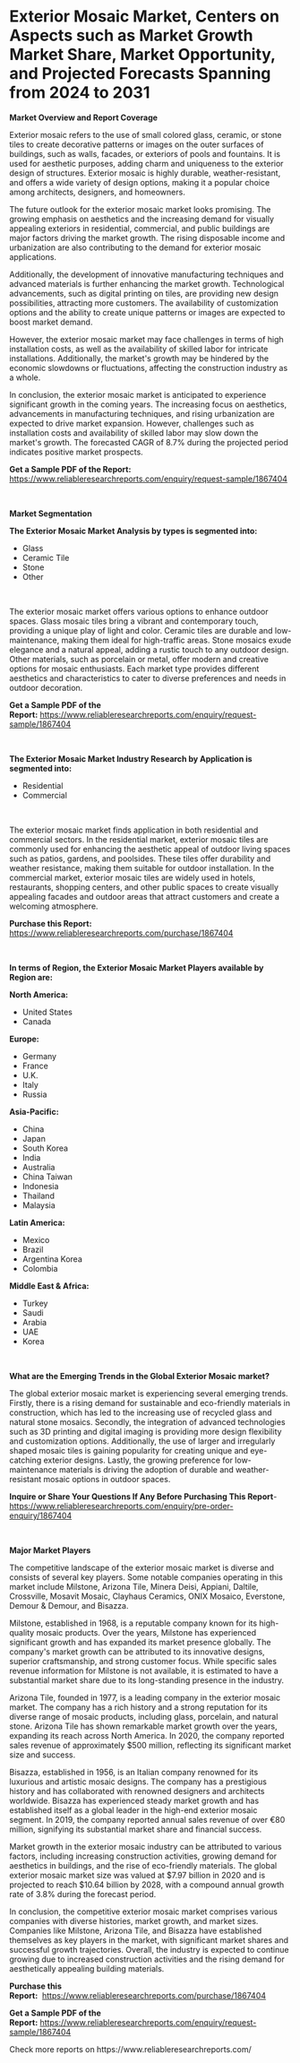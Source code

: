 <p><h1>Exterior Mosaic Market, Centers on Aspects such as Market Growth Market Share, Market Opportunity, and Projected Forecasts Spanning from 2024 to 2031</h1></p><p><strong>Market Overview and Report Coverage</strong></p>
<p><p>Exterior mosaic refers to the use of small colored glass, ceramic, or stone tiles to create decorative patterns or images on the outer surfaces of buildings, such as walls, facades, or exteriors of pools and fountains. It is used for aesthetic purposes, adding charm and uniqueness to the exterior design of structures. Exterior mosaic is highly durable, weather-resistant, and offers a wide variety of design options, making it a popular choice among architects, designers, and homeowners.</p><p>The future outlook for the exterior mosaic market looks promising. The growing emphasis on aesthetics and the increasing demand for visually appealing exteriors in residential, commercial, and public buildings are major factors driving the market growth. The rising disposable income and urbanization are also contributing to the demand for exterior mosaic applications.</p><p>Additionally, the development of innovative manufacturing techniques and advanced materials is further enhancing the market growth. Technological advancements, such as digital printing on tiles, are providing new design possibilities, attracting more customers. The availability of customization options and the ability to create unique patterns or images are expected to boost market demand.</p><p>However, the exterior mosaic market may face challenges in terms of high installation costs, as well as the availability of skilled labor for intricate installations. Additionally, the market's growth may be hindered by the economic slowdowns or fluctuations, affecting the construction industry as a whole.</p><p>In conclusion, the exterior mosaic market is anticipated to experience significant growth in the coming years. The increasing focus on aesthetics, advancements in manufacturing techniques, and rising urbanization are expected to drive market expansion. However, challenges such as installation costs and availability of skilled labor may slow down the market's growth. The forecasted CAGR of 8.7% during the projected period indicates positive market prospects.</p></p>
<p><strong>Get a Sample PDF of the Report:</strong> <a href="https://www.reliableresearchreports.com/enquiry/request-sample/1867404">https://www.reliableresearchreports.com/enquiry/request-sample/1867404</a></p>
<p>&nbsp;</p>
<p><strong>Market Segmentation</strong></p>
<p><strong>The Exterior Mosaic Market Analysis by types is segmented into:</strong></p>
<p><ul><li>Glass</li><li>Ceramic Tile</li><li>Stone</li><li>Other</li></ul></p>
<p>&nbsp;</p>
<p><p>The exterior mosaic market offers various options to enhance outdoor spaces. Glass mosaic tiles bring a vibrant and contemporary touch, providing a unique play of light and color. Ceramic tiles are durable and low-maintenance, making them ideal for high-traffic areas. Stone mosaics exude elegance and a natural appeal, adding a rustic touch to any outdoor design. Other materials, such as porcelain or metal, offer modern and creative options for mosaic enthusiasts. Each market type provides different aesthetics and characteristics to cater to diverse preferences and needs in outdoor decoration.</p></p>
<p><strong>Get a Sample PDF of the Report:</strong>&nbsp;<a href="https://www.reliableresearchreports.com/enquiry/request-sample/1867404">https://www.reliableresearchreports.com/enquiry/request-sample/1867404</a></p>
<p>&nbsp;</p>
<p><strong>The Exterior Mosaic Market Industry Research by Application is segmented into:</strong></p>
<p><ul><li>Residential</li><li>Commercial</li></ul></p>
<p>&nbsp;</p>
<p><p>The exterior mosaic market finds application in both residential and commercial sectors. In the residential market, exterior mosaic tiles are commonly used for enhancing the aesthetic appeal of outdoor living spaces such as patios, gardens, and poolsides. These tiles offer durability and weather resistance, making them suitable for outdoor installation. In the commercial market, exterior mosaic tiles are widely used in hotels, restaurants, shopping centers, and other public spaces to create visually appealing facades and outdoor areas that attract customers and create a welcoming atmosphere.</p></p>
<p><strong>Purchase this Report:</strong>&nbsp; <a href="https://www.reliableresearchreports.com/purchase/1867404">https://www.reliableresearchreports.com/purchase/1867404</a></p>
<p>&nbsp;</p>
<p><strong>In terms of Region, the Exterior Mosaic Market Players available by Region are:</strong></p>
<p>
    <p> <strong> North America: </strong>
        <ul>
            <li>United States</li>
            <li>Canada</li>
        </ul>
        </p> 
    <p> <strong> Europe: </strong>
        <ul>
            <li>Germany</li>
            <li>France</li>
            <li>U.K.</li>
            <li>Italy</li>
            <li>Russia</li>
        </ul>
        </p> 
    <p> <strong> Asia-Pacific: </strong>
        <ul>
            <li>China</li>
            <li>Japan</li>
            <li>South Korea</li>
            <li>India</li>
            <li>Australia</li>
            <li>China Taiwan</li>
            <li>Indonesia</li>
            <li>Thailand</li>
            <li>Malaysia</li>
        </ul>
        </p> 
    <p> <strong> Latin America: </strong>
        <ul>
            <li>Mexico</li>
            <li>Brazil</li>
            <li>Argentina Korea</li>
            <li>Colombia</li>
        </ul>
        </p> 
    <p> <strong> Middle East & Africa: </strong>
        <ul>
            <li>Turkey</li>
            <li>Saudi</li>
            <li>Arabia</li>
            <li>UAE</li>
            <li>Korea</li>
        </ul>
    </p>
    </p>
<p>&nbsp;</p>
<p><strong>What are the Emerging Trends in the Global Exterior Mosaic market?</strong></p>
<p><p>The global exterior mosaic market is experiencing several emerging trends. Firstly, there is a rising demand for sustainable and eco-friendly materials in construction, which has led to the increasing use of recycled glass and natural stone mosaics. Secondly, the integration of advanced technologies such as 3D printing and digital imaging is providing more design flexibility and customization options. Additionally, the use of larger and irregularly shaped mosaic tiles is gaining popularity for creating unique and eye-catching exterior designs. Lastly, the growing preference for low-maintenance materials is driving the adoption of durable and weather-resistant mosaic options in outdoor spaces.</p></p>
<p><strong>Inquire or Share Your Questions If Any Before Purchasing This Report</strong>- <a href="https://www.reliableresearchreports.com/enquiry/pre-order-enquiry/1867404">https://www.reliableresearchreports.com/enquiry/pre-order-enquiry/1867404</a></p>
<p>&nbsp;</p>
<p><strong>Major Market Players</strong></p>
<p><p>The competitive landscape of the exterior mosaic market is diverse and consists of several key players. Some notable companies operating in this market include Milstone, Arizona Tile, Minera Deisi, Appiani, Daltile, Crossville, Mosavit Mosaic, Clayhaus Ceramics, ONIX Mosaico, Everstone, Demour & Demour, and Bisazza.</p><p>Milstone, established in 1968, is a reputable company known for its high-quality mosaic products. Over the years, Milstone has experienced significant growth and has expanded its market presence globally. The company's market growth can be attributed to its innovative designs, superior craftsmanship, and strong customer focus. While specific sales revenue information for Milstone is not available, it is estimated to have a substantial market share due to its long-standing presence in the industry.</p><p>Arizona Tile, founded in 1977, is a leading company in the exterior mosaic market. The company has a rich history and a strong reputation for its diverse range of mosaic products, including glass, porcelain, and natural stone. Arizona Tile has shown remarkable market growth over the years, expanding its reach across North America. In 2020, the company reported sales revenue of approximately $500 million, reflecting its significant market size and success.</p><p>Bisazza, established in 1956, is an Italian company renowned for its luxurious and artistic mosaic designs. The company has a prestigious history and has collaborated with renowned designers and architects worldwide. Bisazza has experienced steady market growth and has established itself as a global leader in the high-end exterior mosaic segment. In 2019, the company reported annual sales revenue of over €80 million, signifying its substantial market share and financial success.</p><p>Market growth in the exterior mosaic industry can be attributed to various factors, including increasing construction activities, growing demand for aesthetics in buildings, and the rise of eco-friendly materials. The global exterior mosaic market size was valued at $7.97 billion in 2020 and is projected to reach $10.64 billion by 2028, with a compound annual growth rate of 3.8% during the forecast period.</p><p>In conclusion, the competitive exterior mosaic market comprises various companies with diverse histories, market growth, and market sizes. Companies like Milstone, Arizona Tile, and Bisazza have established themselves as key players in the market, with significant market shares and successful growth trajectories. Overall, the industry is expected to continue growing due to increased construction activities and the rising demand for aesthetically appealing building materials.</p></p>
<p><strong>Purchase this Report:</strong>&nbsp;&nbsp;<a href="https://www.reliableresearchreports.com/purchase/1867404">https://www.reliableresearchreports.com/purchase/1867404</a></p>
<p></p>
<p><strong>Get a Sample PDF of the Report:</strong>&nbsp;<a href="https://www.reliableresearchreports.com/enquiry/request-sample/1867404">https://www.reliableresearchreports.com/enquiry/request-sample/1867404</a></p>
<p>Check more reports on https://www.reliableresearchreports.com/</p>